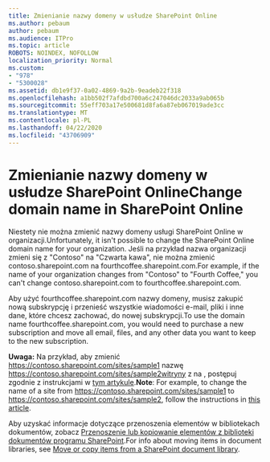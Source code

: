 ```yaml
---
title: Zmienianie nazwy domeny w usłudze SharePoint Online
ms.author: pebaum
author: pebaum
ms.audience: ITPro
ms.topic: article
ROBOTS: NOINDEX, NOFOLLOW
localization_priority: Normal
ms.custom:
- "978"
- "5300028"
ms.assetid: db1e9f37-0a02-4869-9a2b-9eadeb22f318
ms.openlocfilehash: a1bb502f7afdbd700a6c247046dc2033a9ab065b
ms.sourcegitcommit: 55eff703a17e500681d8fa6a87eb067019ade3cc
ms.translationtype: MT
ms.contentlocale: pl-PL
ms.lasthandoff: 04/22/2020
ms.locfileid: "43706909"
---
```

# <a name="change-domain-name-in-sharepoint-online"></a><span data-ttu-id="e6187-102">Zmienianie nazwy domeny w usłudze SharePoint Online</span><span class="sxs-lookup"><span data-stu-id="e6187-102">Change domain name in SharePoint Online</span></span>

<span data-ttu-id="e6187-103">Niestety nie można zmienić nazwy domeny usługi SharePoint Online w organizacji.</span><span class="sxs-lookup"><span data-stu-id="e6187-103">Unfortunately, it isn't possible to change the SharePoint Online domain name for your organization.</span></span> <span data-ttu-id="e6187-104">Jeśli na przykład nazwa organizacji zmieni się z "Contoso" na "Czwarta kawa", nie można zmienić contoso.sharepoint.com na fourthcoffee.sharepoint.com.</span><span class="sxs-lookup"><span data-stu-id="e6187-104">For example, if the name of your organization changes from "Contoso" to "Fourth Coffee," you can't change contoso.sharepoint.com to fourthcoffee.sharepoint.com.</span></span>
  
<span data-ttu-id="e6187-105">Aby użyć fourthcoffee.sharepoint.com nazwy domeny, musisz zakupić nową subskrypcję i przenieść wszystkie wiadomości e-mail, pliki i inne dane, które chcesz zachować, do nowej subskrypcji.</span><span class="sxs-lookup"><span data-stu-id="e6187-105">To use the domain name fourthcoffee.sharepoint.com, you would need to purchase a new subscription and move all email, files, and any other data you want to keep to the new subscription.</span></span>
  
 <span data-ttu-id="e6187-106">**Uwaga:** Na przykład, aby zmienić https://contoso.sharepoint.com/sites/sample1 nazwę https://contoso.sharepoint.com/sites/sample2witryny z na , postępuj zgodnie z instrukcjami w [tym artykule](https://docs.microsoft.com/sharepoint/change-site-address).</span><span class="sxs-lookup"><span data-stu-id="e6187-106">**Note**: For example, to change the name of a site from https://contoso.sharepoint.com/sites/sample1 to https://contoso.sharepoint.com/sites/sample2, follow the instructions in [this article](https://docs.microsoft.com/sharepoint/change-site-address).</span></span> 
  
<span data-ttu-id="e6187-107">Aby uzyskać informacje dotyczące przenoszenia elementów w bibliotekach dokumentów, zobacz [Przenoszenie lub kopiowanie elementów z biblioteki dokumentów programu SharePoint](https://go.microsoft.com/fwlink/?linkid=2025831).</span><span class="sxs-lookup"><span data-stu-id="e6187-107">For info about moving items in document libraries, see [Move or copy items from a SharePoint document library](https://go.microsoft.com/fwlink/?linkid=2025831).</span></span>
  